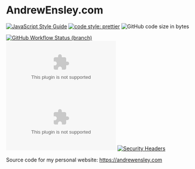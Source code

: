 # AndrewEnsley.com

[![JavaScript Style Guide](https://img.shields.io/badge/code_style-standard-brightgreen.svg?style=flat-square)](https://standardjs.com)
[![code style: prettier](https://img.shields.io/badge/code_style-prettier-ff69b4.svg?style=flat-square)](https://prettier.io)
![GitHub code size in bytes](https://img.shields.io/github/languages/code-size/aensley/andrewensley-com?style=flat-square)

[![GitHub Workflow Status (branch)](https://img.shields.io/github/workflow/status/aensley/andrewensley-com/ci/main?style=flat-square)](https://github.com/aensley/andrewensley-com/actions/workflows/ci.yml?query=branch%3Amain)
[![Chromium HSTS preload](https://img.shields.io/hsts/preload/andrewensley.com?style=flat-square)](https://hstspreload.org/?domain=andrewensley.com)
[![Mozilla HTTP Observatory Grade](https://img.shields.io/mozilla-observatory/grade-score/andrewensley.com?publish&style=flat-square)](https://observatory.mozilla.org/analyze/andrewensley.com)
[![Security Headers](https://img.shields.io/security-headers?style=flat-square&url=https%3A%2F%2Fandrewensley.com)](https://securityheaders.com/?q=andrewensley.com&followRedirects=on)

Source code for my personal website: https://andrewensley.com

